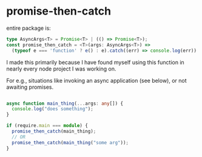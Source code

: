 # promise-then-catch

entire package is:
```ts
type AsyncArgs<T> = Promise<T> | (() => Promise<T>);
const promise_then_catch = <T>(args: AsyncArgs<T>) =>
  (typeof e === 'function' ? e() : e).catch((err) => console.log(err)) && null;
```

I made this primarily because I have found myself using this function in nearly every node project I was working on.

For e.g., situations like invoking an async application (see below), or not awaiting promises.

```ts

async function main_thing(...args: any[]) {
  console.log("does something");
}

if (require.main === module) {
  promise_then_catch(main_thing);
  // OR 
  promise_then_catch(main_thing("some arg"));
}
```
